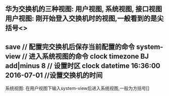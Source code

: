 华为交换机的三种视图: 用户视图, 系统视图, 接口视图
用户视图: 刚开始登入交换机时的视图,一般看到的是尖括号<> 
---------------------------------------------------------
save    // 配置完交换机后保存当前配置的命令
system-view    // 进入系统视图的命令
clock  timezone  BJ  add|minus 8   // 设置时区
clock  datetime  16:36:00 2016-07-01    //设置交换机的时间
------------------------------------------------------------
系统视图: 在用户视图下输入system-view后进入系统视图,一般为方括号[]